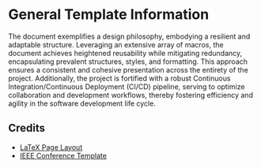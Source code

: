 # General Template Information

The document exemplifies a design philosophy, embodying a resilient and adaptable structure. Leveraging an extensive array of macros, the document achieves heightened reusability while mitigating redundancy, encapsulating prevalent structures, styles, and formatting. This approach ensures a consistent and cohesive presentation across the entirety of the project. Additionally, the project is fortified with a robust Continuous Integration/Continuous Deployment (CI/CD) pipeline, serving to optimize collaboration and development workflows, thereby fostering efficiency and agility in the software development life cycle.

## Credits

- [LaTeX Page Layout](https://www.overleaf.com/learn/latex/Page_size_and_margins)
- [IEEE Conference Template](https://www.ieee.org/conferences/publishing/templates.html)
